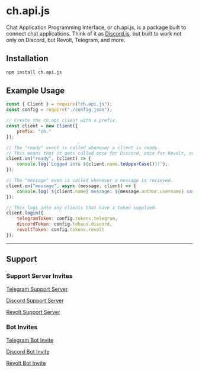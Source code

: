 # ch.api.js

Chat Application Programming Interface, or ch.api.js, is a package built to connect chat applications. Think of it as [Discord.js](https://www.npmjs.com/package/discord.js), but built to work not only on Discord, but Revolt, Telegram, and more.

## Installation

```bash
npm install ch.api.js
```

## Example Usage

```js
const { Client } = require("ch.api.js");
const config = require("./config.json");

// Create the ch.api client with a prefix.
const client = new Client({
    prefix: "ch."
});

// The "ready" event is called whenever a client is ready.
// This means that it gets called once for Discord, once for Revolt, once for Telegram, etc.
client.on("ready", (client) => {
    console.log(`Logged into ${client.name.toUpperCase()}!`);
});

// The "message" even is called whenever a message is recieved.
client.on("message", async (message, client) => {
    console.log(`${client.name} message: ${message.author.username} said "${message.content}"`);
});

// This logs into any clients that have a token supplied.
client.login({
    telegramToken: config.tokens.telegram,
    discordToken: config.tokens.discord,
    revoltToken: config.tokens.revolt
});
```

---

## Support

### Support Server Invites

[Telegram Support Server](https://t.me/+32NeAwwbGXJmODYx)

[Discord Support Server](https://discord.gg/E4dgsytzRs)

[Revolt Support Server](https://app.revolt.chat/invite/dFeJfhf0)

### Bot Invites

[Telegram Bot Invite](http://t.me/ch_ai_bot)

[Discord Bot Invite](https://discord.com/api/oauth2/authorize?client_id=908220543558381588&permissions=8&scope=bot)

[Revolt Bot Invite](https://app.revolt.chat/bot/01FM6NHPY1DB31RCPDSBHD1M2J)
